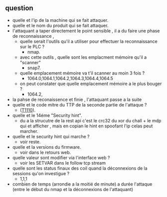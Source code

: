 

## question
- quelle et l'ip de la machine qui se fait attaquer.
- quelle et le nom du produit qui se fait attaquer. 
- l'attaquant a taper directement le point sensible , il a du faire une phase de reconnaissance ,
	- quelle serait l'outils qu'il a utiliser pour effectuer la reconnaissance sur le PLC ? 
		- nmap. 
	- avec cette outils , quelle sont les emplacment mémoire qu'il a "scanner"
		- snap7. 
	- quelle emplacement mémoire va t'il scanner au moin 3 fois ? 
		- 1064.0,1064.1,1064.2,1064.3,1064.4,1064.5
	- on peut constater que quelle emplacement mémoire a le plus bouger ? 
		- 1064.2,
- la pahse de reconaissence et finie , l'attaquant passe a la suite 
- quelle et le code mitre du TTP de la seconde partie de l'attaque ? 
	- ([T1110](https://attack.mitre.org/techniques/T1110/)). 
- quelle et le 14éme "Security hint".
	- du a la strucutre de la rest api c'est le crc32  du xor du chall  + le mdp qui et afficher , mais en copian le hint en spoofant l'ip celas peut marcher.  
- quelle et le security hint qui marche ?  
	- voir reste. 
- quelle et la versions du firmware.  
	- voir dans le retours web. 
- quelle valeur sont modifier via l'interface web ? 
	- voir les SETVAR dans le follow tcp stream
- quelle sont les status finaux des coil quand la déconnexions de la sessions qu'on investigue ?
	- 1,1,1
- combien de temps (arrondie a la moitié de minute) a durée l'attaque (entre le début du nmap et la déconnexions de l'attaquant)

